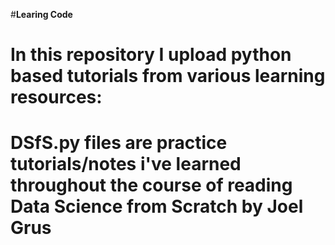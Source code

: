 #**Learing Code**

# In this repository I upload python based tutorials from various learning resources:

# DSfS.py files are practice tutorials/notes i've learned throughout the course of reading Data Science from Scratch by Joel Grus
